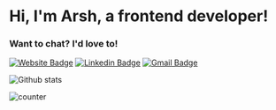 # Hi, I'm Arsh, a frontend developer!

### Want to chat? I'd love to!
[![Website Badge](https://img.shields.io/badge/arshahluwalia.github.io-3d8ddf?style=for-the-badge&logo=Safari&logoColor=white&link=https://arshahluwalia.github.io/)](https://arshahluwalia.github.io/)
[![Linkedin Badge](https://img.shields.io/badge/arshahluwalia-0077B5?style=for-the-badge&logo=Linkedin&logoColor=white&link=https://www.linkedin.com/in/arshahluwalia/)](https://www.linkedin.com/in/arshahluwalia/)
[![Gmail Badge](https://img.shields.io/badge/Email_me!-D14836?style=for-the-badge&logo=Gmail&logoColor=white&link=mailto:arsh.ahluwalia@hotmail.com)](mailto:arsh.ahluwalia@hotmail.com)

![Github stats](https://github-readme-stats.vercel.app/api?username=arshahluwalia)

![counter](https://en355dtdmqu361n.m.pipedream.net)
